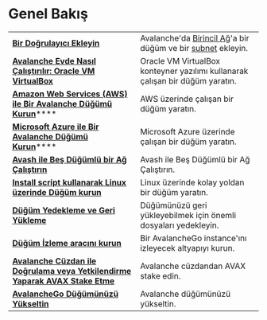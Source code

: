 # Genel Bakış

|  |  |
| :--- | :--- |
| [**Bir Doğrulayıcı Ekleyin**](add-a-validator.md) | Avalanche'da [Birincil Ağ](https://docs.avax.network/learn/platform-overview)'a bir düğüm ve bir [subnet](https://docs.avax.network/learn/platform-overview#subnets) ekleyin. |
| [**Avalanche Evde Nasıl Çalıştırılır: Oracle VM VirtualBox**](https://www.youtube.com/watch?v=7Tx1iKg-jL0) | Oracle VM VirtualBox konteyner yazılımı kullanarak çalışan bir düğüm yaratın. |
| [**Amazon Web Services \(AWS\) ile Bir Avalanche Düğümü Kurun**](https://docs.avax.network/build/tutorials/nodes-and-staking/setting-up-an-avalanche-node-with-amazon-web-services-aws)**** | AWS üzerinde çalışan bir düğüm yaratın. |
| [**Microsoft Azure ile Bir Avalanche Düğümü Kurun**](https://docs.avax.network/build/tutorials/platform/set-up-an-avalanche-node-with-microsoft-azure)**** | Microsoft Azure üzerinde çalışan bir düğüm yaratın. |
| [**Avash ile Beş Düğümlü bir Ağ Çalıştırın**](run-a-five-node-network-with-avash.md) | Avash ile Beş Düğümlü bir Ağ Çalıştırın. |
| [**Install script kullanarak Linux üzerinde Düğüm kurun**](set-up-node-with-installer.md) | Linux üzerinde kolay yoldan bir düğüm yaratın. |
| [**Düğüm Yedekleme ve Geri Yükleme**](node-backup-and-restore.md) | Düğümünüzü geri yükleyebilmek için önemli dosyaları yedekleyin. |
| [**Düğüm İzleme aracını kurun**](setting-up-node-monitoring.md) | Bir AvalancheGo instance'ını izleyecek altyapıyı kurun. |
| [**Avalanche Cüzdan ile Doğrulama veya Yetkilendirme Yaparak AVAX Stake Etme**](staking-avax-by-validating-or-delegating-with-the-avalanche-wallet.md) | Avalanche cüzdandan AVAX stake edin. |
| **​**[**AvalancheGo Düğümünüzü Yükseltin**](https://docs.avax.network/build/tutorials/nodes-and-staking/upgrade-your-avalanchego-node)**​** | Avalanche düğümünüzü yükseltin. |

